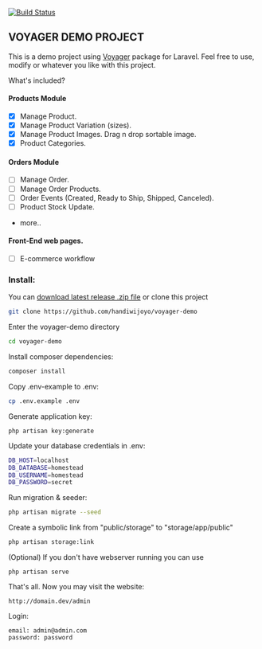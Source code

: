 <a href="https://styleci.io/repos/76014128/shield?style=flat"><img src="https://styleci.io/repos/76014128/shield?style=flat" alt="Build Status"></a>

## VOYAGER DEMO PROJECT

This is a demo project using [Voyager](https://github.com/the-control-group/voyager) package for Laravel. Feel free to use, modify or whatever you like with this project.

What's included?
#### Products Module
- [x] Manage Product.
- [x] Manage Product Variation (sizes).
- [x] Manage Product Images. Drag n drop sortable image.
- [x] Product Categories.

#### Orders Module
- [ ] Manage Order.
- [ ] Manage Order Products.
- [ ] Order Events (Created, Ready to Ship, Shipped, Canceled).
- [ ] Product Stock Update.
- more..

#### Front-End web pages.
- [ ] E-commerce workflow

### Install:
You can [download latest release .zip file](https://github.com/handiwijoyo/voyager-demo/releases) or clone this project
```bash
git clone https://github.com/handiwijoyo/voyager-demo
```

Enter the voyager-demo directory
```bash
cd voyager-demo
```

Install composer dependencies:
```bash
composer install
```

Copy .env-example to .env:
```bash
cp .env.example .env
```

Generate application key:
```
php artisan key:generate
```

Update your database credentials in .env:
```bash
DB_HOST=localhost
DB_DATABASE=homestead
DB_USERNAME=homestead
DB_PASSWORD=secret
```

Run migration & seeder:
```bash
php artisan migrate --seed
```

Create a symbolic link from "public/storage" to "storage/app/public"
```bash
php artisan storage:link
```

(Optional) If you don't have webserver running you can use
```
php artisan serve
```

That's all. Now you may visit the website:
```
http://domain.dev/admin
```

Login:
```
email: admin@admin.com
password: password
```
